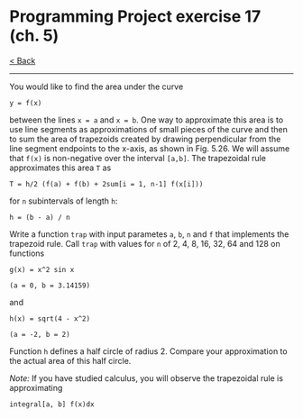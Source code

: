 # Programming Project exercise 17 (ch. 5)

[< Back](../README.md)

---

You would like to find the area under the curve

`y = f(x)`

between the lines `x = a` and `x = b`. One way to approximate this area is to use line segments as approximations of small pieces of the curve and then to sum the area of trapezoids created by drawing perpendicular from the line segment endpoints to the x-axis, as shown in Fig. 5.26. We will assume that `f(x)` is non-negative over the interval `[a,b]`. The trapezoidal rule approximates this area `T` as

`T = h/2 (f(a) + f(b) + 2sum[i = 1, n-1] f(x[i]))`

for `n` subintervals of length `h`:

`h = (b - a) / n`

Write a function `trap` with input parametes `a`, `b`, `n` and `f` that implements the trapezoid rule. Call `trap` with values for `n` of 2, 4, 8, 16, 32, 64 and 128 on functions

`g(x) = x^2 sin x`

`(a = 0, b = 3.14159)`

and

`h(x) = sqrt(4 - x^2)`

`(a = -2, b = 2)`

Function `h` defines a half circle of radius 2. Compare your approximation to the actual area of this half circle.

*Note:* If you have studied calculus, you will observe the trapezoidal rule is approximating

`integral[a, b] f(x)dx`
